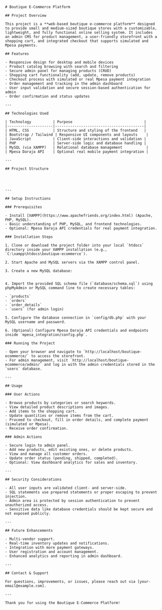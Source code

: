     # Boutique E-Commerce Platform

    ## Project Overview

    This project is a **web-based boutique e-commerce platform** designed to provide small and medium-sized boutique stores with a customizable, lightweight, and fully functional online selling system. It includes an admin CMS for product management, a user-friendly storefront with a shopping cart, and integrated checkout that supports simulated and Mpesa payments.

    ## Features

    - Responsive design for desktop and mobile devices
    - Product catalog browsing with search and filtering
    - Secure admin panel for managing products (CRUD)
    - Shopping cart functionality (add, update, remove products)
    - Checkout process with simulated or real Mpesa payment integration
    - Order management and tracking in the admin dashboard
    - User input validation and secure session-based authentication for admin
    - Order confirmation and status updates

    ---

    ## Technologies Used

    | Technology          | Purpose                                 |
    |---------------------|-----------------------------------------|
    | HTML, CSS           | Structure and styling of the frontend   |
    | Bootstrap / Tailwind | Responsive UI components and layouts    |
    | JavaScript          | Client-side interactions and validation |
    | PHP                 | Server-side logic and database handling |
    | MySQL (via XAMPP)   | Relational database management           |
    | Mpesa Daraja API    | Optional real mobile payment integration |

    ---

    ## Project Structure




    ---

    ## Setup Instructions

    ### Prerequisites

    - Install [XAMPP](https://www.apachefriends.org/index.html) (Apache, PHP, MySQL).
    - Basic understanding of PHP, MySQL, and frontend technologies.
    - Optional: Mpesa Daraja API credentials for real payment integration.

    ### Installation Steps

    1. Clone or download the project folder into your local `htdocs` directory inside your XAMPP installation (e.g., `C:\xampp\htdocs\boutique-ecommerce`).

    2. Start Apache and MySQL servers via the XAMPP control panel.

    3. Create a new MySQL database:


    4. Import the provided SQL schema file (`database/schema.sql`) using phpMyAdmin or MySQL command line to create necessary tables:

    - `products`
    - `orders`
    - `order_details`
    - `users` (for admin login)

    5. Configure the database connection in `config/db.php` with your MySQL username and password.

    6. (Optional) Configure Mpesa Daraja API credentials and endpoints inside `mpesa_integration/config.php`.

    ### Running the Project

    - Open your browser and navigate to `http://localhost/boutique-ecommerce/` to access the storefront.
    - For admin management, visit `http://localhost/boutique-ecommerce/admin/` and log in with the admin credentials stored in the `users` database.

    ---

    ## Usage

    ### User Actions

    - Browse products by categories or search keywords.
    - View detailed product descriptions and images.
    - Add items to the shopping cart.
    - Update quantities or remove items from the cart.
    - Proceed to checkout, fill in order details, and complete payment (simulated or Mpesa).
    - Receive order confirmation.

    ### Admin Actions

    - Secure login to admin panel.
    - Add new products, edit existing ones, or delete products.
    - View and manage all customer orders.
    - Update order status (pending, shipped, completed).
    - Optional: View dashboard analytics for sales and inventory.

    ---

    ## Security Considerations

    - All user inputs are validated client- and server-side.
    - SQL statements use prepared statements or proper escaping to prevent injection.
    - Admin area is protected by session authentication to prevent unauthorized access.
    - Sensitive data like database credentials should be kept secure and not exposed publicly.

    ---

    ## Future Enhancements

    - Multi-vendor support.
    - Real-time inventory updates and notifications.
    - Integration with more payment gateways.
    - User registration and account management.
    - Enhanced analytics and reporting in admin dashboard.

    ---

    ## Contact & Support

    For questions, improvements, or issues, please reach out via [your-email@example.com].

    ---

    Thank you for using the Boutique E-Commerce Platform!

